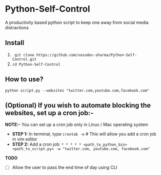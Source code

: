 # Python-Self-Control
A productivity based python script to keep one away from social media distractions

## Install 
1. ` git clone https://github.com/vasudev-sharma/Python-Self-Control.git`
2. `cd Python-Self-Control`


## How to use?

`python script.py --websites "twitter.com,youtube.com,facebook.com"`

## (Optional) If you wish to automate blocking the websites, set up a cron job:- 

**NOTE:-** You can set up a cron job only  in Linux / Mac operating system

- **STEP 1:** In terminal, type `crontab -e` # This will allow you add a cron job in vim editor
- **STEP 2:** Add a cron job: `* * * * * <path_to_python_bin> <path_to_script.py> -w "twitter.com, youtube.com, facebook.com"` 

**TODO**
- [ ] Allow the user to pass the end time of day using CLI

